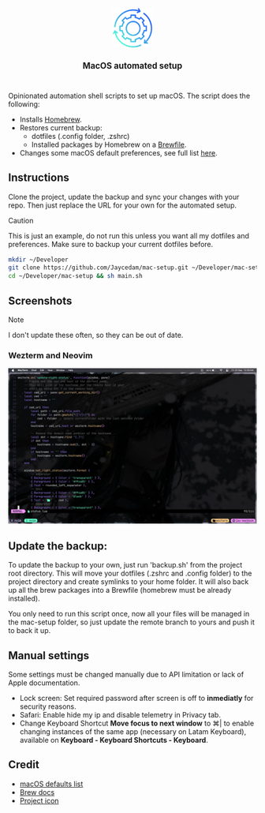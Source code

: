 <div align="center">
    <img src="images/logo.png" height="80" width="auto">
    <h1 style="font-size: larger">MacOS automated setup</h1>
    <br>
</div>

Opinionated automation shell scripts to set up macOS. The script does the following:

- Installs [Homebrew](https://brew.sh).
- Restores current backup:
  - dotfiles (.config folder, .zshrc)
  - Installed packages by Homebrew on a [Brewfile](Brewfile).
- Changes some macOS default preferences, see full list [here](modules/preferences.sh).

## Instructions

Clone the project, update the backup and sync your changes with your repo. Then just replace the URL for your own for the automated setup. 

> [!CAUTION]
> This is just an example, do not run this unless you want all my dotfiles and preferences. Make sure to backup your current dotfiles before.

```sh
mkdir ~/Developer
git clone https://github.com/Jaycedam/mac-setup.git ~/Developer/mac-setup
cd ~/Developer/mac-setup && sh main.sh
```

## Screenshots
> [!NOTE]  
> I don't update these often, so they can be out of date.

### Wezterm and Neovim
![Wezterm and Neovim](images/wezterm.webp)

## Update the backup:
To update the backup to your own, just run 'backup.sh' from the project root directory. This will move your dotfiles (.zshrc and .config folder) to the project directory and create symlinks to your home folder. It will also back up all the brew packages into a Brewfile (homebrew must be already installed).

You only need to run this script once, now all your files will be managed in the mac-setup folder, so just update the remote branch to yours and push it to back it up.

## Manual settings

Some settings must be changed manually due to API limitation or lack of Apple documentation.

- Lock screen: Set required password after screen is off to **inmediatly** for security reasons.
- Safari: Enable hide my ip and disable telemetry in Privacy tab.
- Change Keyboard Shortcut **Move focus to next window** to ⌘| to enable changing instances of the same app (necessary on Latam Keyboard), available on **Keyboard - Keyboard Shortcuts - Keyboard**.

## Credit

- [macOS defaults list](https://macos-defaults.com/)
- [Brew docs](https://docs.brew.sh/Manpage)
- [Project icon](https://www.flaticon.com/free-icon/continuous_8916345)

